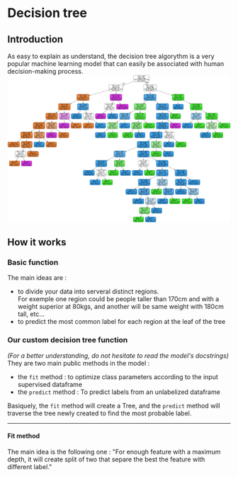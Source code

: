 # Decision tree

## Introduction

As easy to explain as understand, the decision tree algorythm is a very popular machine learning model that can easily be associated with human decision-making process.  
![exemple-decision-tree-looklike](./screenshots/decision_tree_shape.png)

## How it works 

### Basic function

The main ideas are : 
- to divide your data into serveral distinct regions.  
For exemple one region could be people taller than 170cm and with a weight superior at 80kgs, and another will be same weight with 180cm tall, etc...
- to predict the most common label for each region at the leaf of the tree  

### Our custom decision tree function

*(For a better understanding, do not hesitate to read the model's docstrings)*  
They are two main public methods in the model : 
- the ```fit``` method : to optimize class parameters according to the input supervised dataframe  
- the ```predict``` method : To predict labels from an unlabelized dataframe

Basiquely, the ```fit``` method will create a Tree, and the ```predict``` method will traverse the tree newly created to find the most probable label.  
*** 
#### Fit method
The main idea is the following one : "For enough feature with a maximum depth, it will create split of two that separe the best the feature with different label."